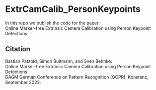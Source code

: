 # ExtrCamCalib_PersonKeypoints
In this repo we publish the code for the paper:<br>
Online Marker-free Extrinsic Camera Calibration using Person Keypoint Detections

## Citation
Bastian Pätzold, Simon Bultmann, and Sven Behnke:<br>
Online Marker-free Extrinsic Camera Calibration using Person Keypoint Detections <br>
DAGM German Conference on Pattern Recognition (GCPR), Konstanz, September 2022.
